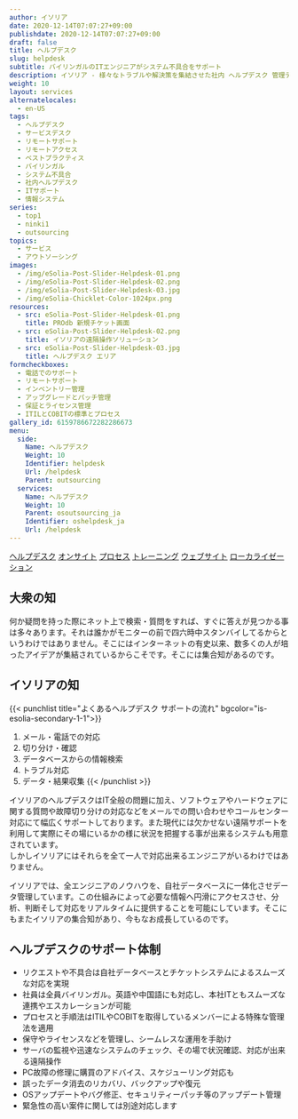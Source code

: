 ```yaml
---
author: イソリア
date: 2020-12-14T07:07:27+09:00
publishdate: 2020-12-14T07:07:27+09:00
draft: false
title: ヘルプデスク
slug: helpdesk
subtitle: バイリンガルのITエンジニアがシステム不具合をサポート
description: イソリア - 様々なトラブルや解決策を集結させた社内 ヘルプデスク 管理データベースを利用し、バイリンガルITエンジニアによる迅速で信頼性の高いサポートを提供。
weight: 10
layout: services
alternatelocales:
  - en-US
tags:
  - ヘルプデスク
  - サービスデスク
  - リモートサポート
  - リモートアクセス
  - ベストプラクティス
  - バイリンガル
  - システム不具合
  - 社内ヘルプデスク
  - ITサポート
  - 情報システム
series:
  - top1
  - ninki1
  - outsourcing
topics:
  - サービス
  - アウトソーシング
images:
  - /img/eSolia-Post-Slider-Helpdesk-01.png
  - /img/eSolia-Post-Slider-Helpdesk-02.png
  - /img/eSolia-Post-Slider-Helpdesk-03.jpg
  - /img/eSolia-Chicklet-Color-1024px.png
resources:
  - src: eSolia-Post-Slider-Helpdesk-01.png
    title: PROdb 新規チケット画面
  - src: eSolia-Post-Slider-Helpdesk-02.png
    title: イソリアの遠隔操作ソリューション
  - src: eSolia-Post-Slider-Helpdesk-03.jpg
    title: ヘルプデスク エリア
formcheckboxes:
  - 電話でのサポート
  - リモートサポート
  - インベントリー管理
  - アップグレードとパッチ管理
  - 保証とライセンス管理
  - ITILとCOBITの標準とプロセス
gallery_id: 6159786672282286673
menu:
  side:
    Name: ヘルプデスク
    Weight: 10
    Identifier: helpdesk
    Url: /helpdesk
    Parent: outsourcing
  services:
    Name: ヘルプデスク
    Weight: 10
    Parent: osoutsourcing_ja
    Identifier: oshelpdesk_ja
    Url: /helpdesk
---
```


<div class="buttons has-addons is-hidden-tablet">
  <a class="button" href="/outsourcing"><span class="icon"><i class="fas fa-anchor"></i></span></a>
  <a class="button is-active" href="/helpdesk">ヘルプデスク</a>
  <a class="button" href="/on-site">オンサイト</a>
  <a class="button" href="/process">プロセス</a>
  <a class="button" href="/training">トレーニング</a>
  <a class="button" href="/website-design">ウェブサイト</a>
  <a class="button" href="/localization">ローカライゼーション</a>
</div>

## 大衆の知

何か疑問を持った際にネット上で検索・質問をすれば、すぐに答えが見つかる事は多々あります。それは誰かがモニターの前で四六時中スタンバイしてるからというわけではありません。そこにはインターネットの有史以来、数多くの人が培ったアイデアが集結されているからこそです。そこには集合知があるのです。

## イソリアの知

{{< punchlist title="よくあるヘルプデスク サポートの流れ" bgcolor="is-esolia-secondary-1-1">}}
1. メール・電話での対応
1. 切り分け・確認
1. データベースからの情報検索
1. トラブル対応
1. データ・結果収集
{{< /punchlist >}}

イソリアのヘルプデスクはIT全般の問題に加え、ソフトウェアやハードウェアに関する質問や故障切り分けの対応などをメールでの問い合わせやコールセンター対応にて幅広くサポートしております。また現代には欠かせない遠隔サポートを利用して実際にその場にいるかの様に状況を把握する事が出来るシステムも用意されています。<br>しかしイソリアにはそれらを全て一人で対応出来るエンジニアがいるわけではありません。

イソリアでは、全エンジニアのノウハウを、自社データベースに一体化させデータ管理しています。この仕組みによって必要な情報へ円滑にアクセスさせ、分析、判断そして対応をリアルタイムに提供することを可能にしています。そこにもまたイソリアの集合知があり、今もなお成長しているのです。

## ヘルプデスクのサポート体制

* リクエストや不具合は自社データベースとチケットシステムによるスムーズな対応を実現
* 社員は全員バイリンガル。英語や中国語にも対応し、本社ITともスムーズな連携やエスカレーションが可能
* プロセスと手順法はITILやCOBITを取得しているメンバーによる特殊な管理法を適用
* 保守やライセンスなどを管理し、シームレスな運用を手助け
* サーバの監視や迅速なシステムのチェック、その場で状況確認、対応が出来る遠隔操作
* PC故障の修理に購買のアドバイス、スケジューリング対応も
* 誤ったデータ消去のリカバリ、バックアップや復元
* OSアップデートやバグ修正、セキュリティーパッチ等のアップデート管理
* 緊急性の高い案件に関しては別途対応します
